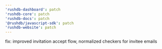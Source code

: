 ```yaml
---
'rushdb-dashboard': patch
'rushdb-core': patch
'rushdb-docs': patch
'@rushdb/javascript-sdk': patch
'rushdb-website': patch
---
```


fix: improved invitation accept flow, normalized checkers for invitee emails

